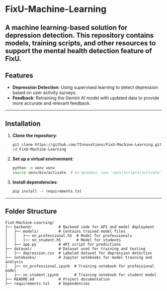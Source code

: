 # **FixU-Machine-Learning**
A machine learning-based solution for depression detection. This repository contains models, training scripts, and other resources to support the mental health detection feature of FixU.
---
## **Features**  
- **Depression Detection**: Using supervised learning to detect depression based on user activity surveys.
- **Feedback**: Retraining the Gemini AI model with updated data to provide more accurate and relevant feedback.
---
## **Installation**
1. **Clone the repository**:  
   ```bash
   git clone https://github.com/7Innovations/FixU-Machine-Learning.git
   cd FixU-Machine-Learning
   ```
2. **Set up a virtual environment**:
   ```bash
   python -m venv venv
   source venv/bin/activate  # On Windows, use `venv\Scripts\activate`
   ```
3. **Install dependencies**:
   ```bash
   pip install -r requirements.txt
   ```
---
## **Folder Structure**  
```plaintext
FixU-Machine-Learning/
├── backend/            # Backend code for API and model deployment
│   ├── models/         # Contains trained model files
│   │   ├── nn_professional.h5  # Model for professionals
│   │   ├── nn_student.h5       # Model for students
│   ├── app.py          # API script for predictions
├── dataset/            # Dataset used for training and testing
│   ├── depression.csv  # Labeled dataset for depression detection
├── notebooks/          # Jupyter notebooks for model training and analysis
│   ├── nn_professional.ipynb  # Training notebook for professional model
│   ├── nn_student.ipynb       # Training notebook for student model
├── README.md           # Project documentation
├── requirements.txt    # Dependencies
```
